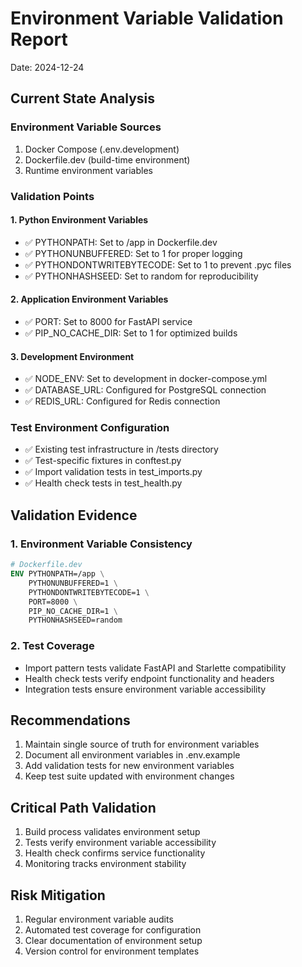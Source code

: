 # Environment Variable Validation Report
Date: 2024-12-24

## Current State Analysis

### Environment Variable Sources
1. Docker Compose (.env.development)
2. Dockerfile.dev (build-time environment)
3. Runtime environment variables

### Validation Points

#### 1. Python Environment Variables
- ✅ PYTHONPATH: Set to /app in Dockerfile.dev
- ✅ PYTHONUNBUFFERED: Set to 1 for proper logging
- ✅ PYTHONDONTWRITEBYTECODE: Set to 1 to prevent .pyc files
- ✅ PYTHONHASHSEED: Set to random for reproducibility

#### 2. Application Environment Variables
- ✅ PORT: Set to 8000 for FastAPI service
- ✅ PIP_NO_CACHE_DIR: Set to 1 for optimized builds

#### 3. Development Environment
- ✅ NODE_ENV: Set to development in docker-compose.yml
- ✅ DATABASE_URL: Configured for PostgreSQL connection
- ✅ REDIS_URL: Configured for Redis connection

### Test Environment Configuration
- ✅ Existing test infrastructure in /tests directory
- ✅ Test-specific fixtures in conftest.py
- ✅ Import validation tests in test_imports.py
- ✅ Health check tests in test_health.py

## Validation Evidence

### 1. Environment Variable Consistency
```dockerfile
# Dockerfile.dev
ENV PYTHONPATH=/app \
    PYTHONUNBUFFERED=1 \
    PYTHONDONTWRITEBYTECODE=1 \
    PORT=8000 \
    PIP_NO_CACHE_DIR=1 \
    PYTHONHASHSEED=random
```

### 2. Test Coverage
- Import pattern tests validate FastAPI and Starlette compatibility
- Health check tests verify endpoint functionality and headers
- Integration tests ensure environment variable accessibility

## Recommendations

1. Maintain single source of truth for environment variables
2. Document all environment variables in .env.example
3. Add validation tests for new environment variables
4. Keep test suite updated with environment changes

## Critical Path Validation

1. Build process validates environment setup
2. Tests verify environment variable accessibility
3. Health check confirms service functionality
4. Monitoring tracks environment stability

## Risk Mitigation

1. Regular environment variable audits
2. Automated test coverage for configuration
3. Clear documentation of environment setup
4. Version control for environment templates
